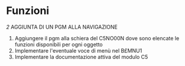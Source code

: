 # Funzioni

_2_ AGGIUNTA DI UN PGM ALLA NAVIGAZIONE

1) Aggiungere il pgm alla schiera del C5NO00N dove sono elencate le funzioni disponibili
   per ogni oggetto
2) Implementare l'eventuale voce di menù nel B£MNU1
3) Implementare la documentazione attiva del modulo C5


